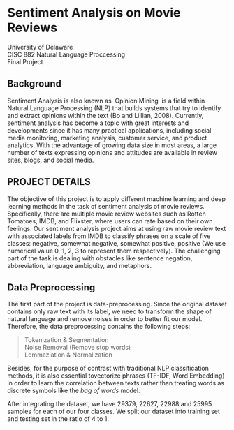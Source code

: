 # Sentiment Analysis on Movie Reviews
University of Delaware   
CISC 882 Natural Language Proccessing   
Final Project  
## Background
Sentiment Analysis is also known as ​ Opinion Mining ​ is a field within Natural Language Processing
(NLP) that builds systems that try to identify and extract opinions within the text​ (Bo and Lillian, 2008). Currently, sentiment analysis has become a topic with great interests and developments since it has many practical applications, including social media monitoring, marketing analysis,
customer service, and product analytics. With the advantage of growing data size in most areas, a large number of texts expressing opinions and attitudes are available in review sites, blogs, and social media.

## PROJECT DETAILS
The objective of this project is to apply different machine learning and deep learning methods in the task of sentiment analysis of movie reviews. Specifically, there are multiple movie review websites such as Rotten Tomatoes, IMDB, and Flixster, where users can rate based on their own
feelings. Our sentiment analysis project aims at using raw movie review text with associated labels from IMDB to classify phrases on a scale of five classes: negative, somewhat negative, somewhat positive, positive (We use numerical value 0, 1, 2, 3 to represent them respectively). The challenging part of the task is dealing with obstacles like sentence
negation, abbreviation, language ambiguity, and metaphors.

## Data Preprocessing
The first part of the project is data-preprocessing. Since the original dataset contains only raw text with its label, we need to transform the shape of natural language and remove noises in order to better fit our model. Therefore, the data preprocessing contains the following steps:

> Tokenization & Segmentation  
Noise Removal (Remove stop words)   
Lemmaziation & Normalization

Besides, for the purpose of contrast with traditional NLP classification methods, it is also essential tovectorize phrases (TF-IDF, Word Embedding) in order to learn the correlation between texts rather than treating words as discrete symbols like the *bag of words* model.

After integrating the dataset, we have 29379, 22627, 22988 and 25995 samples for each of our four classes. We split our dataset into training set and testing set in the ratio of 4 to 1. 